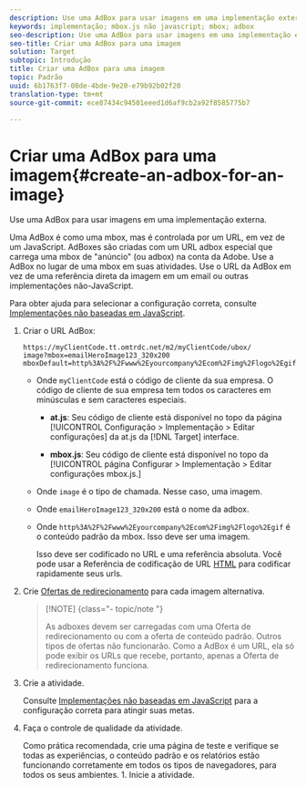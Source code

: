 ```yaml
---
description: Use uma AdBox para usar imagens em uma implementação externa.
keywords: implementação; mbox.js não javascript; mbox; adbox
seo-description: Use uma AdBox para usar imagens em uma implementação externa.
seo-title: Criar uma AdBox para uma imagem
solution: Target
subtopic: Introdução
title: Criar uma AdBox para uma imagem
topic: Padrão
uuid: 6b1763f7-08de-4bde-9e20-e79b92b02f20
translation-type: tm+mt
source-git-commit: ece87434c94501eeed1d6af9cb2a92f8585775b7

---
```



# Criar uma AdBox para uma imagem{#create-an-adbox-for-an-image}

Use uma AdBox para usar imagens em uma implementação externa.

Uma AdBox é como uma mbox, mas é controlada por um URL, em vez de um JavaScript. AdBoxes são criadas com um URL adbox especial que carrega uma mbox de &quot;anúncio&quot; (ou adbox) na conta da Adobe. Use a AdBox no lugar de uma mbox em suas atividades. Use o URL da AdBox em vez de uma referência direta da imagem em um email ou outras implementações não-JavaScript.

Para obter ajuda para selecionar a configuração correta, consulte [Implementações não baseadas em JavaScript](../../c-implementing-target/c-non-javascript-based-implementation/non-javascript-based-implementation.md#concept_4799C58B081A43F6B3B8CC25A8D5D7C4).

1. Criar o URL AdBox:

   ```
   https://myClientCode.tt.omtrdc.net/m2/myClientCode/ubox/
   image?mbox=emailHeroImage123_320x200
   mboxDefault=http%3A%2F%2Fwww%2Eyourcompany%2Ecom%2Fimg%2Flogo%2Egif
   ```

   * Onde `myClientCode` está o código de cliente da sua empresa. O código de cliente de sua empresa tem todos os caracteres em minúsculas e sem caracteres especiais.

      * **at.js**: Seu código de cliente está disponível no topo da página [!UICONTROL Configuração &gt; Implementação &gt; Editar configurações] da at.js da [!DNL Target] interface.

      * **mbox.js**: Seu código de cliente está disponível no topo da [!UICONTROL página Configurar &gt; Implementação &gt; Editar configurações mbox.js.]
   * Onde `image` é o tipo de chamada. Nesse caso, uma imagem.

   * Onde `emailHeroImage123_320x200` está o nome da adbox.

   * Onde `http%3A%2F%2Fwww%2Eyourcompany%2Ecom%2Fimg%2Flogo%2Egif` é o conteúdo padrão da mbox. Isso deve ser uma imagem.

      Isso deve ser codificado no URL e uma referência absoluta. Você pode usar a Referência de codificação de URL [HTML](https://www.w3schools.com/tags/ref_urlencode.asp) para codificar rapidamente seus urls.


1. Crie [Ofertas de redirecionamento](../../c-experiences/c-manage-content/offer-redirect.md#task_33C80CD722564303B687948261484F94) para cada imagem alternativa.

   >[!NOTE] {class=&quot;- topic/note &quot;}
   >
   >As adboxes devem ser carregadas com uma Oferta de redirecionamento ou com a oferta de conteúdo padrão. Outros tipos de ofertas não funcionarão. Como a AdBox é um URL, ela só pode exibir os URLs que recebe, portanto, apenas a Oferta de redirecionamento funciona.

1. Crie a atividade.

   Consulte [Implementações não baseadas em JavaScript](../../c-implementing-target/c-non-javascript-based-implementation/non-javascript-based-implementation.md#concept_4799C58B081A43F6B3B8CC25A8D5D7C4) para a configuração correta para atingir suas metas.
1. Faça o controle de qualidade da atividade.

   Como prática recomendada, crie uma página de teste e verifique se todas as experiências, o conteúdo padrão e os relatórios estão funcionando corretamente em todos os tipos de navegadores, para todos os seus ambientes. 1. Inicie a atividade.
